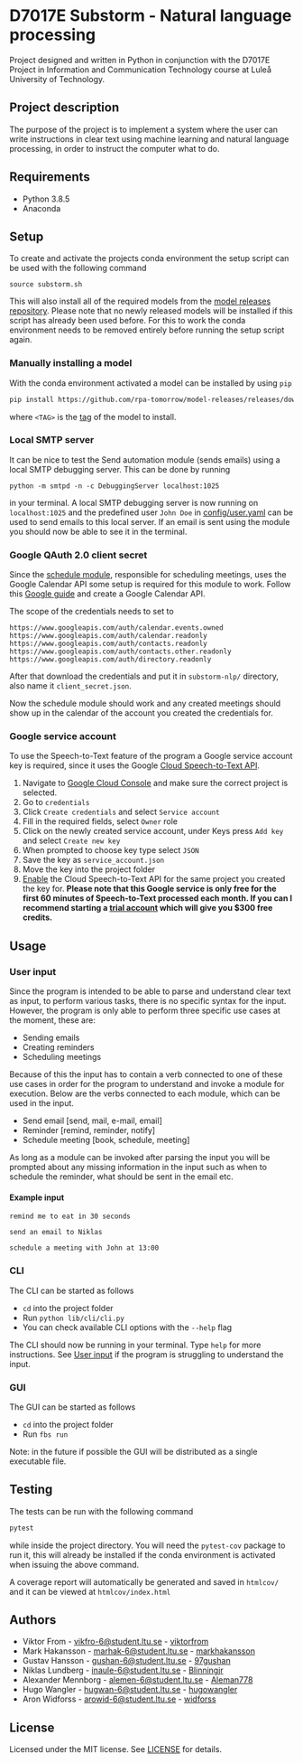 # D7017E Substorm - Natural language processing

Project designed and written in Python in conjunction with the D7017E Project in Information and Communication Technology course at Luleå University of Technology.

## Project description

The purpose of the project is to implement a system where the user can write instructions in clear text using machine learning and natural language processing, in order to instruct the computer what to do.

## Requirements

- Python 3.8.5
- Anaconda

## Setup

To create and activate the projects conda environment the setup script can be used with the following command

```
source substorm.sh
```

This will also install all of the required models from the [model releases repository](https://github.com/rpa-tomorrow/model-releases).
Please note that no newly released models will be installed if this script has already been used before. For this to work the conda environment needs to be removed entirely before running the setup script again.

### Manually installing a model

With the conda environment activated a model can be installed by using `pip`

```bash
pip install https://github.com/rpa-tomorrow/model-releases/releases/download/<TAG>/<TAG>.tar.gz
```

where `<TAG>` is the [tag](https://github.com/rpa-tomorrow/model-releases/tags) of the model to install.

### Local SMTP server

It can be nice to test the Send automation module (sends emails) using a local SMTP debugging server. This can be done by running

```
python -m smtpd -n -c DebuggingServer localhost:1025
```

in your terminal. A local SMTP debugging server is now running on `localhost:1025` and the predefined user `John Doe` in [config/user.yaml](config/user.yaml) can be used to send emails to this local server. If an email is sent using the module you should now be able to see it in the terminal.

### Google QAuth 2.0 client secret

Since the [schedule module](lib/automate/modules/schedule.py), responsible for scheduling meetings, uses the Google Calendar API some setup is required
for this module to work.
Follow this [Google guide](https://support.google.com/cloud/answer/6158849?hl=en) and create a Google Calendar API.

The scope of the credentials needs to set to

```
https://www.googleapis.com/auth/calendar.events.owned
https://www.googleapis.com/auth/calendar.readonly
https://www.googleapis.com/auth/contacts.readonly
https://www.googleapis.com/auth/contacts.other.readonly
https://www.googleapis.com/auth/directory.readonly
```

After that download the credentials and put it in `substorm-nlp/` directory, also name it `client_secret.json`.

Now the schedule module should work and any created meetings should show up in the calendar of the account you created the credentials for.

### Google service account

To use the Speech-to-Text feature of the program a Google service account key is required, since it uses the Google [Cloud Speech-to-Text API](https://cloud.google.com/speech-to-text).

1. Navigate to [Google Cloud Console](https://console.cloud.google.com/apis/) and make sure the correct project is selected.
2. Go to `credentials`
3. Click `Create credentials` and select `Service account`
4. Fill in the required fields, select `Owner` role
5. Click on the newly created service account, under Keys press `Add key` and select `Create new key`
6. When prompted to choose key type select `JSON`
7. Save the key as `service_account.json`
8. Move the key into the project folder
9. [Enable](https://console.cloud.google.com/apis/library/speech.googleapis.com) the Cloud Speech-to-Text API for the same project you created the key for. **Please note that this Google service is only free for the first 60 minutes of Speech-to-Text processed each month. If you can I recommend starting a [trial account](https://console.cloud.google.com/freetrial/signup/tos) which will give you \$300 free credits.**

## Usage

### User input

Since the program is intended to be able to parse and understand clear text as input, to perform various tasks, there is no specific
syntax for the input. However, the program is only able to perform three specific use cases at the moment, these are:

- Sending emails
- Creating reminders
- Scheduling meetings

Because of this the input has to contain a verb connected to one of these use cases in order for the program to understand and invoke a module for execution. Below are the verbs connected to each module, which can be used in the input.

- Send email [send, mail, e-mail, email]
- Reminder [remind, reminder, notify]
- Schedule meeting [book, schedule, meeting]

As long as a module can be invoked after parsing the input you will be prompted about any missing information in the input such as when to schedule the reminder, what should be sent in the email etc.

#### Example input

```
remind me to eat in 30 seconds
```

```
send an email to Niklas
```

```
schedule a meeting with John at 13:00
```

### CLI

The CLI can be started as follows

- `cd` into the project folder
- Run `python lib/cli/cli.py`
- You can check available CLI options with the `--help` flag

The CLI should now be running in your terminal. Type `help` for more instructions. See [User input](#user-input) if the program is struggling to understand the input.

### GUI

The GUI can be started as follows

- `cd` into the project folder
- Run `fbs run`

Note: in the future if possible the GUI will be distributed as a single executable file.

## Testing

The tests can be run with the following command

```bash
pytest
```

while inside the project directory. You will need the `pytest-cov` package to run it, this will already be installed if the conda environment is activated when issuing the above command.

A coverage report will automatically be generated and saved in `htmlcov/` and it can be viewed at `htmlcov/index.html`

## Authors

- Viktor From - vikfro-6@student.ltu.se - [viktorfrom](https://github.com/viktorfrom)
- Mark Hakansson - marhak-6@student.ltu.se - [markhakansson](https://github.com/markhakansson)
- Gustav Hansson - gushan-6@student.ltu.se - [97gushan](https://github.com/97gushan)
- Niklas Lundberg - inaule-6@student.ltu.se - [Blinningjr](https://github.com/Blinningjr)
- Alexander Mennborg - alemen-6@student.ltu.se - [Aleman778](https://github.com/Aleman778)
- Hugo Wangler - hugwan-6@student.ltu.se - [hugowangler](https://github.com/hugowangler)
- Aron Widforss - arowid-6@student.ltu.se - [widforss](https://github.com/widforss)

## License

Licensed under the MIT license. See [LICENSE](LICENSE) for details.
